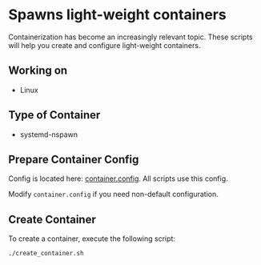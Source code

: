 # Spawns light-weight containers

Containerization has become an increasingly relevant topic.
These scripts will help you create and configure light-weight containers.

## Working on
- Linux

## Type of Container
- systemd-nspawn

## Prepare Container Config
Config is located here: [container.config](container.config). All scripts use this config.

Modify `container.config` if you need non-default configuration.

## Create Container
To create a container, execute the following script:

```bash
./create_container.sh
```
